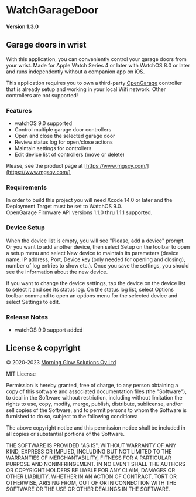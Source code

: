 #  WatchGarageDoor

**Version 1.3.0**

## Garage doors in wrist

With this application, you can conveniently control your garage doors from your wrist.
Made for Apple Watch Series 4 or later with WatchOS 8.0 or later and runs independently without a companion app on iOS.

This application requires you to own a third-party [OpenGarage](http://opengarage.io) controller that is already setup and working in your local Wifi network.
Other controllers are not supported!

### Features

- watchOS 9.0 supported
- Control multiple garage door controllers
- Open and close the selected garage door
- Review status log for open/close actions
- Maintain settings for controllers
- Edit device list of controllers (move or delete)

Please, see the product page at [https://www.mgsoy.com/](https://www.mgsoy.com/)

### Requirements  

In order to build this project you will need Xcode 14.0 or later and the Deployment Target must be set to WatchOS 9.0.<br/>
OpenGarage Firmware API versions 1.1.0 thru 1.1.1 supported.

### Device Setup

When the device list is empty, you will see "Please, add a device" prompt.
Or you want to add another device, then select Setup on the toolbar to open a setup menu and 
select New device to maintain its parameters (device name, IP address, Port, Device key (only needed for opening and closing), 
number of log entries to show etc.). Once you save the settings, you should see the information about the new device.

If you want to change the device settings, tap the device on the device list to select it and see its status log.
On the status log list, select Options toolbar command to open an options menu for the selected device and select Settings to edit.

### Release Notes

- watchOS 9.0 support added

## License & copyright

© 2020-2023 [Morning Glow Solutions Oy Ltd](https://www.mgsoy.com/)

MIT License

Permission is hereby granted, free of charge, to any person obtaining a copy
of this software and associated documentation files (the "Software"), to deal
in the Software without restriction, including without limitation the rights
to use, copy, modify, merge, publish, distribute, sublicense, and/or sell
copies of the Software, and to permit persons to whom the Software is
furnished to do so, subject to the following conditions:

The above copyright notice and this permission notice shall be included in all
copies or substantial portions of the Software.

THE SOFTWARE IS PROVIDED "AS IS", WITHOUT WARRANTY OF ANY KIND, EXPRESS OR
IMPLIED, INCLUDING BUT NOT LIMITED TO THE WARRANTIES OF MERCHANTABILITY,
FITNESS FOR A PARTICULAR PURPOSE AND NONINFRINGEMENT. IN NO EVENT SHALL THE
AUTHORS OR COPYRIGHT HOLDERS BE LIABLE FOR ANY CLAIM, DAMAGES OR OTHER
LIABILITY, WHETHER IN AN ACTION OF CONTRACT, TORT OR OTHERWISE, ARISING FROM,
OUT OF OR IN CONNECTION WITH THE SOFTWARE OR THE USE OR OTHER DEALINGS IN THE
SOFTWARE.
